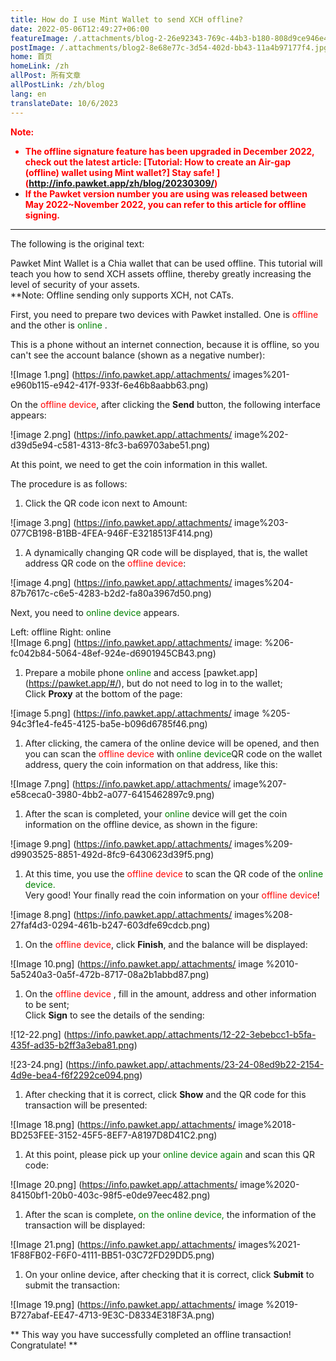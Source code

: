 ```yaml
---
title: How do I use Mint Wallet to send XCH offline?
date: 2022-05-06T12:49:27+06:00
featureImage: /.attachments/blog-2-26e92343-769c-44b3-b180-808d9ce946e4.jpg
postImage: /.attachments/blog2-8e68e77c-3d54-402d-bb43-11a4b97177f4.jpg
home: 首页
homeLink: /zh
allPost: 所有文章
allPostLink: /zh/blog
lang: en
translateDate: 10/6/2023
---
```


<strong>
<font color=red>
Note:

- The offline signature feature has been upgraded in December 2022, check out the latest article: [Tutorial: How to create an Air-gap (offline) wallet using Mint wallet?] Stay safe! ](http://info.pawket.app/zh/blog/20230309/)  
- If the Pawket version number you are using was released between May 2022~November 2022, you can refer to this article for offline signing.
</font></strong>

---

The following is the original text:

Pawket Mint Wallet is a Chia wallet that can be used offline. This tutorial will teach you how to send XCH assets offline, thereby greatly increasing the level of security of your assets.  
**Note: Offline sending only supports XCH, not CATs.

First, you need to prepare two devices with Pawket installed. One is <font color=red>offline </font> and the other is <font color=green>online </font>.

This is a phone without an internet connection, because it is offline, so you can't see the account balance (shown as a negative number):

![Image 1.png] (https://info.pawket.app/.attachments/ images%201-e960b115-e942-417f-933f-6e46b8aabb63.png)

On the <font color=red> offline device</font>, after clicking the **Send** button, the following interface appears:

![image 2.png] (https://info.pawket.app/.attachments/ image%202-d39d5e94-c581-4313-8fc3-ba69703abe51.png)

At this point, we need to get the coin information in this wallet.

The procedure is as follows:

1. Click the QR code icon next to Amount:

![image 3.png] (https://info.pawket.app/.attachments/ image%203-077CB198-B1BB-4FEA-946F-E3218513F414.png)

1. A dynamically changing QR code will be displayed, that is, the wallet address QR code on the  <font color=red>offline device</font>:

![image 4.png] (https://info.pawket.app/.attachments/ images%204-87b7617c-c6e5-4283-b2d2-fa80a3967d50.png)

Next, you need to <font color=green> online device</font> appears.

Left: offline Right: online  
   ![Image 6.png] (https://info.pawket.app/.attachments/ image: %206-fc042b84-5064-48ef-924e-d6901945CB43.png)

1. Prepare a mobile phone <font color=green> online</font> and access [pawket.app] (https://pawket.app/#/), but do not need to log in to the wallet;  
   Click **Proxy** at the bottom of the page:

![image 5.png] (https://info.pawket.app/.attachments/ image %205-94c3f1e4-fe45-4125-ba5e-b096d6785f46.png)

1. After clicking, the camera of the online device will be opened, and then you can scan the <font color=red> offline device</font> with <font color=green> online device</font>QR code on the wallet address, query the coin information on that address, like this:

![Image 7.png] (https://info.pawket.app/.attachments/ image%207-e58ceca0-3980-4bb2-a077-6415462897c9.png)

1. After the scan is completed, your <font color=green> online</font> device will get the coin information on the offline device, as shown in the figure:

![image 9.png] (https://info.pawket.app/.attachments/ images%209-d9903525-8851-492d-8fc9-6430623d39f5.png)

1. At this time, you use the <font color=red> offline device</font> to scan the QR code of the <font color=green> online device.</font>  
   Very good! Your  finally read the coin information on your <font color=red>offline device</font>!

![image 8.png] (https://info.pawket.app/.attachments/ images%208-27faf4d3-0294-461b-b247-603dfe69cdcb.png)

1. On the <font color=red> offline device</font>, click **Finish**, and the balance will be displayed:

![Image 10.png] (https://info.pawket.app/.attachments/ image %2010-5a5240a3-0a5f-472b-8717-08a2b1abbd87.png)

1. On the <font color=red>offline device </font>, fill in the amount, address and other information to be sent;  
   Click **Sign** to see the details of the sending:

![12-22.png] (https://info.pawket.app/.attachments/12-22-3ebebcc1-b5fa-435f-ad35-b2ff3a3eba81.png)

![23-24.png] (https://info.pawket.app/.attachments/23-24-08ed9b22-2154-4d9e-bea4-f6f2292ce094.png)
    
1. After checking that it is correct, click **Show** and the QR code for this transaction will be presented:

![Image 18.png] (https://info.pawket.app/.attachments/ image%2018-BD253FEE-3152-45F5-8EF7-A8197D8D41C2.png)

1. At this point, please pick up your <font color=green> online device again</font> and scan this QR code:

![Image 20.png] (https://info.pawket.app/.attachments/ image%2020-84150bf1-20b0-403c-98f5-e0de97eec482.png)

1. After the scan is complete, <font color=green> on the online device,</font> the information of the transaction will be displayed:

![Image 21.png] (https://info.pawket.app/.attachments/ images%2021-1F88FB02-F6F0-4111-BB51-03C72FD29DD5.png)

1. On your online device, after checking that it is correct, click **Submit** to submit the transaction:

![Image 19.png] (https://info.pawket.app/.attachments/ image %2019-B727abaf-EE47-4713-9E3C-D8334E318F3A.png)

** This way you have successfully completed an offline transaction! Congratulate! **
